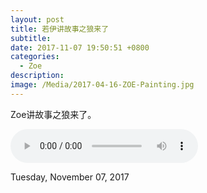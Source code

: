 ```yaml
---
layout: post
title: 若伊讲故事之狼来了
subtitle: 
date: 2017-11-07 19:50:51 +0800
categories:
  - Zoe
description: 
image: /Media/2017-04-16-ZOE-Painting.jpg
---
```

Zoe讲故事之狼来了。
<p><audio controls="controls" loop="loop" autoplay="autoplay"> <source src="/Media/zoe-the-wolf-is-coming.mp3" type="audio/mp3"> HTML5 audio not supported! </audio></p>
Tuesday, November 07, 2017